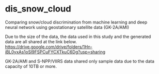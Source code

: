 # dis_snow_cloud
Comparing snow/cloud discrimination from machine learning and deep neural network using geostationary satellite data (GK-2A/AMI)

Due to the size of the data, the data used in this study and the generated data are all shared at the link below.
https://drive.google.com/drive/folders/1Hn-iBL0yxAs1oSl9FSPCuFYCXTkuC6Dg?usp=sharing

GK-2A/AMI and S-NPP/VIIRS data shared only sample data due to the data capacity of 10TB or more.
